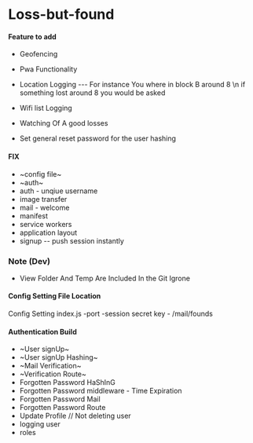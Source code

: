 # Loss-but-found


#### Feature to add 
* Geofencing 
* Pwa Functionality 
* Location Logging --- For instance You where in block B around 8 \n if something lost around 8  you would be asked 

* Wifi list Logging 
* Watching Of A good losses
* Set general reset password for the user hashing 


#### FIX 
* ~config file~
* ~auth~
* auth - unqiue username
* image transfer
* mail - welcome
* manifest 
* service workers
* application layout 
* signup -- push session instantly

### Note (Dev)
* View Folder And Temp Are Included In the Git Igrone


#### Config Setting File Location
Config Setting 
index.js -port -session secret key - 
/mail/founds


#### Authentication Build
* ~User signUp~
* ~User signUp Hashing~
* ~Mail Verification~
* ~Verification Route~
* Forgotten Password HaShInG 
* Forgotten Password middleware - Time Expiration
* Forgotten Password Mail
* Forgotten Password Route 
* Update Profile // Not deleting user 
* logging user 
* roles

